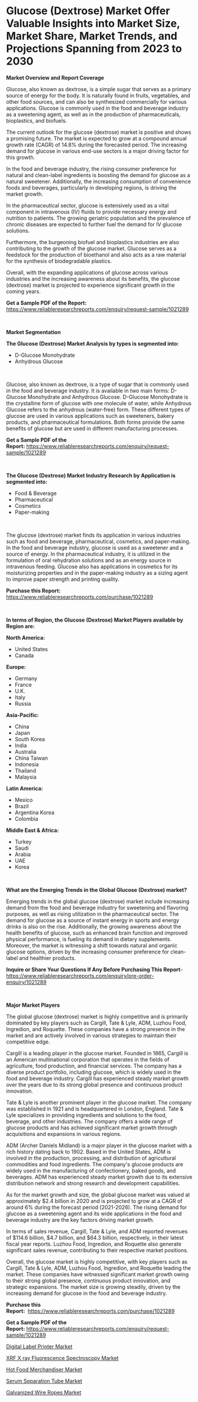 <p><h1>Glucose (Dextrose) Market Offer Valuable Insights into Market Size, Market Share, Market Trends, and Projections Spanning from 2023 to 2030</h1></p><p><strong>Market Overview and Report Coverage</strong></p>
<p><p>Glucose, also known as dextrose, is a simple sugar that serves as a primary source of energy for the body. It is naturally found in fruits, vegetables, and other food sources, and can also be synthesized commercially for various applications. Glucose is commonly used in the food and beverage industry as a sweetening agent, as well as in the production of pharmaceuticals, bioplastics, and biofuels.</p><p>The current outlook for the glucose (dextrose) market is positive and shows a promising future. The market is expected to grow at a compound annual growth rate (CAGR) of 14.8% during the forecasted period. The increasing demand for glucose in various end-use sectors is a major driving factor for this growth.</p><p>In the food and beverage industry, the rising consumer preference for natural and clean-label ingredients is boosting the demand for glucose as a natural sweetener. Additionally, the increasing consumption of convenience foods and beverages, particularly in developing regions, is driving the market growth.</p><p>In the pharmaceutical sector, glucose is extensively used as a vital component in intravenous (IV) fluids to provide necessary energy and nutrition to patients. The growing geriatric population and the prevalence of chronic diseases are expected to further fuel the demand for IV glucose solutions.</p><p>Furthermore, the burgeoning biofuel and bioplastics industries are also contributing to the growth of the glucose market. Glucose serves as a feedstock for the production of bioethanol and also acts as a raw material for the synthesis of biodegradable plastics.</p><p>Overall, with the expanding applications of glucose across various industries and the increasing awareness about its benefits, the glucose (dextrose) market is projected to experience significant growth in the coming years.</p></p>
<p><strong>Get a Sample PDF of the Report:</strong> <a href="https://www.reliableresearchreports.com/enquiry/request-sample/1021289">https://www.reliableresearchreports.com/enquiry/request-sample/1021289</a></p>
<p>&nbsp;</p>
<p><strong>Market Segmentation</strong></p>
<p><strong>The Glucose (Dextrose) Market Analysis by types is segmented into:</strong></p>
<p><ul><li>D-Glucose Monohydrate</li><li>Anhydrous Glucose</li></ul></p>
<p>&nbsp;</p>
<p><p>Glucose, also known as dextrose, is a type of sugar that is commonly used in the food and beverage industry. It is available in two main forms: D-Glucose Monohydrate and Anhydrous Glucose. D-Glucose Monohydrate is the crystalline form of glucose with one molecule of water, while Anhydrous Glucose refers to the anhydrous (water-free) form. These different types of glucose are used in various applications such as sweeteners, bakery products, and pharmaceutical formulations. Both forms provide the same benefits of glucose but are used in different manufacturing processes.</p></p>
<p><strong>Get a Sample PDF of the Report:</strong>&nbsp;<a href="https://www.reliableresearchreports.com/enquiry/request-sample/1021289">https://www.reliableresearchreports.com/enquiry/request-sample/1021289</a></p>
<p>&nbsp;</p>
<p><strong>The Glucose (Dextrose) Market Industry Research by Application is segmented into:</strong></p>
<p><ul><li>Food & Beverage</li><li>Pharmaceutical</li><li>Cosmetics</li><li>Paper-making</li></ul></p>
<p>&nbsp;</p>
<p><p>The glucose (dextrose) market finds its application in various industries such as food and beverage, pharmaceutical, cosmetics, and paper-making. In the food and beverage industry, glucose is used as a sweetener and a source of energy. In the pharmaceutical industry, it is utilized in the formulation of oral rehydration solutions and as an energy source in intravenous feeding. Glucose also has applications in cosmetics for its moisturizing properties and in the paper-making industry as a sizing agent to improve paper strength and printing quality.</p></p>
<p><strong>Purchase this Report:</strong>&nbsp; <a href="https://www.reliableresearchreports.com/purchase/1021289">https://www.reliableresearchreports.com/purchase/1021289</a></p>
<p>&nbsp;</p>
<p><strong>In terms of Region, the Glucose (Dextrose) Market Players available by Region are:</strong></p>
<p>
    <p> <strong> North America: </strong>
        <ul>
            <li>United States</li>
            <li>Canada</li>
        </ul>
        </p> 
    <p> <strong> Europe: </strong>
        <ul>
            <li>Germany</li>
            <li>France</li>
            <li>U.K.</li>
            <li>Italy</li>
            <li>Russia</li>
        </ul>
        </p> 
    <p> <strong> Asia-Pacific: </strong>
        <ul>
            <li>China</li>
            <li>Japan</li>
            <li>South Korea</li>
            <li>India</li>
            <li>Australia</li>
            <li>China Taiwan</li>
            <li>Indonesia</li>
            <li>Thailand</li>
            <li>Malaysia</li>
        </ul>
        </p> 
    <p> <strong> Latin America: </strong>
        <ul>
            <li>Mexico</li>
            <li>Brazil</li>
            <li>Argentina Korea</li>
            <li>Colombia</li>
        </ul>
        </p> 
    <p> <strong> Middle East & Africa: </strong>
        <ul>
            <li>Turkey</li>
            <li>Saudi</li>
            <li>Arabia</li>
            <li>UAE</li>
            <li>Korea</li>
        </ul>
    </p>
    </p>
<p>&nbsp;</p>
<p><strong>What are the Emerging Trends in the Global Glucose (Dextrose) market?</strong></p>
<p><p>Emerging trends in the global glucose (dextrose) market include increasing demand from the food and beverage industry for sweetening and flavoring purposes, as well as rising utilization in the pharmaceutical sector. The demand for glucose as a source of instant energy in sports and energy drinks is also on the rise. Additionally, the growing awareness about the health benefits of glucose, such as enhanced brain function and improved physical performance, is fueling its demand in dietary supplements. Moreover, the market is witnessing a shift towards natural and organic glucose options, driven by the increasing consumer preference for clean-label and healthier products.</p></p>
<p><strong>Inquire or Share Your Questions If Any Before Purchasing This Report</strong>- <a href="https://www.reliableresearchreports.com/enquiry/pre-order-enquiry/1021289">https://www.reliableresearchreports.com/enquiry/pre-order-enquiry/1021289</a></p>
<p>&nbsp;</p>
<p><strong>Major Market Players</strong></p>
<p><p>The global glucose (dextrose) market is highly competitive and is primarily dominated by key players such as Cargill, Tate & Lyle, ADM, Luzhou Food, Ingredion, and Roquette. These companies have a strong presence in the market and are actively involved in various strategies to maintain their competitive edge.</p><p>Cargill is a leading player in the glucose market. Founded in 1865, Cargill is an American multinational corporation that operates in the fields of agriculture, food production, and financial services. The company has a diverse product portfolio, including glucose, which is widely used in the food and beverage industry. Cargill has experienced steady market growth over the years due to its strong global presence and continuous product innovation.</p><p>Tate & Lyle is another prominent player in the glucose market. The company was established in 1921 and is headquartered in London, England. Tate & Lyle specializes in providing ingredients and solutions to the food, beverage, and other industries. The company offers a wide range of glucose products and has achieved significant market growth through acquisitions and expansions in various regions.</p><p>ADM (Archer Daniels Midland) is a major player in the glucose market with a rich history dating back to 1902. Based in the United States, ADM is involved in the production, processing, and distribution of agricultural commodities and food ingredients. The company's glucose products are widely used in the manufacturing of confectionery, baked goods, and beverages. ADM has experienced steady market growth due to its extensive distribution network and strong research and development capabilities.</p><p>As for the market growth and size, the global glucose market was valued at approximately $2.4 billion in 2020 and is projected to grow at a CAGR of around 6% during the forecast period (2021-2026). The rising demand for glucose as a sweetening agent and its wide applications in the food and beverage industry are the key factors driving market growth.</p><p>In terms of sales revenue, Cargill, Tate & Lyle, and ADM reported revenues of $114.6 billion, $4.7 billion, and $64.3 billion, respectively, in their latest fiscal year reports. Luzhou Food, Ingredion, and Roquette also generate significant sales revenue, contributing to their respective market positions.</p><p>Overall, the glucose market is highly competitive, with key players such as Cargill, Tate & Lyle, ADM, Luzhou Food, Ingredion, and Roquette leading the market. These companies have witnessed significant market growth owing to their strong global presence, continuous product innovation, and strategic expansions. The market size is growing steadily, driven by the increasing demand for glucose in the food and beverage industry.</p></p>
<p><strong>Purchase this Report:</strong>&nbsp;&nbsp;<a href="https://www.reliableresearchreports.com/purchase/1021289">https://www.reliableresearchreports.com/purchase/1021289</a></p>
<p></p>
<p><strong>Get a Sample PDF of the Report:</strong>&nbsp;<a href="https://www.reliableresearchreports.com/enquiry/request-sample/1021289">https://www.reliableresearchreports.com/enquiry/request-sample/1021289</a></p>
<p><p><a href="https://medium.com/@dellkoepp/digital-label-printer-market-size-growth-forecast-2023-2030-7d6737779996">Digital Label Printer Market</a></p><p><a href="https://www.reportprime.com/xrf-x-ray-fluorescence-spectroscopy-r10714">XRF X ray Fluorescence Spectroscopy Market</a></p><p><a href="https://medium.com/@randyhuel1989/hot-food-merchandiser-market-size-growth-forecast-2023-2030-4917e2c9c453">Hot Food Merchandiser Market</a></p><p><a href="https://www.reportprime.com/serum-separation-tube-r10712">Serum Separation Tube Market</a></p><p><a href="https://www.linkedin.com/pulse/galvanized-wire-ropes-market-insights-players-forecast-85xcc/">Galvanized Wire Ropes Market</a></p></p>